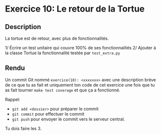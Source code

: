 # Exercice 10: Le retour de la Tortue

## Description

La tortue est de retour, avec plus de fonctionnalités.

1/ Écrire un test unitaire qui couvre 100% de ses fonctionnalités
2/ Ajouter à la classe Tortue la fonctionnalité testée par `test_extra.py`

## Rendu

Un commit Git nommé `exercice(10): <xxxxxxx>` avec une description brève de ce que tu as fait et uniquement ton code de cet exercice une fois que tu as fait tourner `make test coverage` et que ça a fonctionné.

Rappel:

- `git add <dossier>` pour préparer le commit
- `git commit` pour effectuer le commit
- `git push` pour envoyer le commit vers le serveur central.

Tu dois faire les 3.
